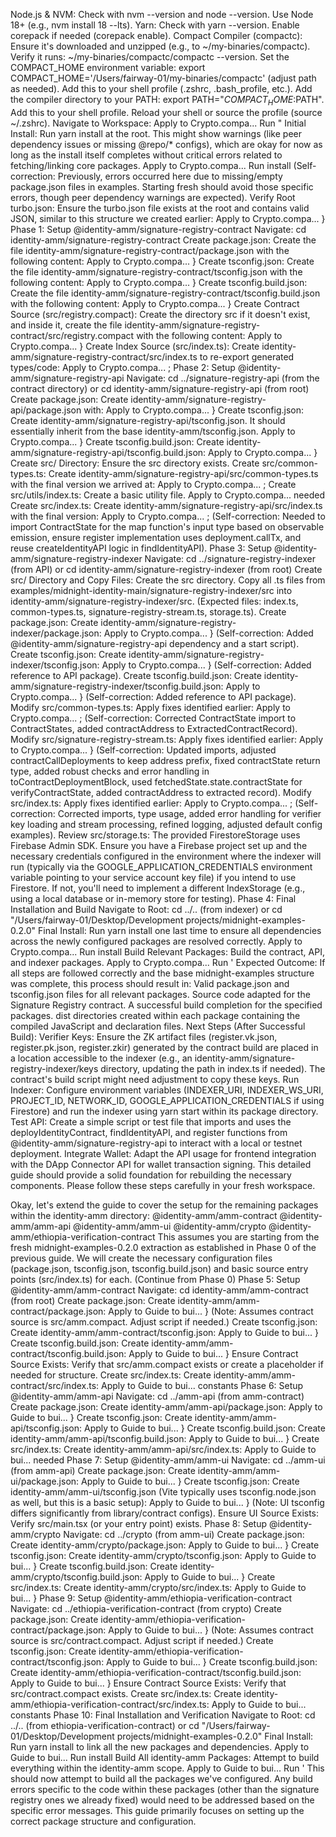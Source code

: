 Node.js & NVM: Check with nvm --version and node --version. Use Node 18+ (e.g., nvm install 18 --lts).
Yarn: Check with yarn --version. Enable corepack if needed (corepack enable).
Compact Compiler (compactc):
Ensure it's downloaded and unzipped (e.g., to ~/my-binaries/compactc).
Verify it runs: ~/my-binaries/compactc/compactc --version.
Set the COMPACT_HOME environment variable: export COMPACT_HOME='/Users/fairway-01/my-binaries/compactc' (adjust path as needed). Add this to your shell profile (.zshrc, .bash_profile, etc.).
Add the compiler directory to your PATH: export PATH="$COMPACT_HOME:$PATH". Add this to your shell profile.
Reload your shell or source the profile (source ~/.zshrc).
Navigate to Workspace:
Apply to Crypto.compa...
Run
"
Initial Install: Run yarn install at the root. This might show warnings (like peer dependency issues or missing @repo/* configs), which are okay for now as long as the install itself completes without critical errors related to fetching/linking core packages.
Apply to Crypto.compa...
Run
install
(Self-correction: Previously, errors occurred here due to missing/empty package.json files in examples. Starting fresh should avoid those specific errors, though peer dependency warnings are expected).
Verify Root turbo.json: Ensure the turbo.json file exists at the root and contains valid JSON, similar to this structure we created earlier:
Apply to Crypto.compa...
}
Phase 1: Setup @identity-amm/signature-registry-contract
Navigate: cd identity-amm/signature-registry-contract
Create package.json: Create the file identity-amm/signature-registry-contract/package.json with the following content:
Apply to Crypto.compa...
}
Create tsconfig.json: Create the file identity-amm/signature-registry-contract/tsconfig.json with the following content:
Apply to Crypto.compa...
}
Create tsconfig.build.json: Create the file identity-amm/signature-registry-contract/tsconfig.build.json with the following content:
Apply to Crypto.compa...
}
Create Contract Source (src/registry.compact): Create the directory src if it doesn't exist, and inside it, create the file identity-amm/signature-registry-contract/src/registry.compact with the following content:
Apply to Crypto.compa...
}
Create Index Source (src/index.ts): Create identity-amm/signature-registry-contract/src/index.ts to re-export generated types/code:
Apply to Crypto.compa...
;
Phase 2: Setup @identity-amm/signature-registry-api
Navigate: cd ../signature-registry-api (from the contract directory) or cd identity-amm/signature-registry-api (from root)
Create package.json: Create identity-amm/signature-registry-api/package.json with:
Apply to Crypto.compa...
}
Create tsconfig.json: Create identity-amm/signature-registry-api/tsconfig.json. It should essentially inherit from the base identity-amm/tsconfig.json.
Apply to Crypto.compa...
}
Create tsconfig.build.json: Create identity-amm/signature-registry-api/tsconfig.build.json:
Apply to Crypto.compa...
}
Create src/ Directory: Ensure the src directory exists.
Create src/common-types.ts: Create identity-amm/signature-registry-api/src/common-types.ts with the final version we arrived at:
Apply to Crypto.compa...
;
Create src/utils/index.ts: Create a basic utility file.
Apply to Crypto.compa...
needed
Create src/index.ts: Create identity-amm/signature-registry-api/src/index.ts with the final version:
Apply to Crypto.compa...
;
(Self-correction: Needed to import ContractState for the map function's input type based on observable emission, ensure register implementation uses deployment.callTx, and reuse createIdentityAPI logic in findIdentityAPI).
Phase 3: Setup @identity-amm/signature-registry-indexer
Navigate: cd ../signature-registry-indexer (from API) or cd identity-amm/signature-registry-indexer (from root)
Create src/ Directory and Copy Files:
Create the src directory.
Copy all .ts files from examples/midnight-identity-main/signature-registry-indexer/src into identity-amm/signature-registry-indexer/src. (Expected files: index.ts, common-types.ts, signature-registry-stream.ts, storage.ts).
Create package.json: Create identity-amm/signature-registry-indexer/package.json:
Apply to Crypto.compa...
}
(Self-correction: Added @identity-amm/signature-registry-api dependency and a start script).
Create tsconfig.json: Create identity-amm/signature-registry-indexer/tsconfig.json:
Apply to Crypto.compa...
}
(Self-correction: Added reference to API package).
Create tsconfig.build.json: Create identity-amm/signature-registry-indexer/tsconfig.build.json:
Apply to Crypto.compa...
}
(Self-correction: Added reference to API package).
Modify src/common-types.ts: Apply fixes identified earlier:
Apply to Crypto.compa...
;
(Self-correction: Corrected ContractState import to ContractStates<any>, added contractAddress to ExtractedContractRecord).
Modify src/signature-registry-stream.ts: Apply fixes identified earlier:
Apply to Crypto.compa...
}
(Self-correction: Updated imports, adjusted contractCallDeployments to keep address prefix, fixed contractState return type, added robust checks and error handling in toContractDeploymentBlock, used fetchedState.state.contractState for verifyContractState, added contractAddress to extracted record).
Modify src/index.ts: Apply fixes identified earlier:
Apply to Crypto.compa...
;
(Self-correction: Corrected imports, type usage, added error handling for verifier key loading and stream processing, refined logging, adjusted default config examples).
Review src/storage.ts: The provided FirestoreStorage uses Firebase Admin SDK. Ensure you have a Firebase project set up and the necessary credentials configured in the environment where the indexer will run (typically via the GOOGLE_APPLICATION_CREDENTIALS environment variable pointing to your service account key file) if you intend to use Firestore. If not, you'll need to implement a different IndexStorage (e.g., using a local database or in-memory store for testing).
Phase 4: Final Installation and Build
Navigate to Root: cd ../.. (from indexer) or cd "/Users/fairway-01/Desktop/Development projects/midnight-examples-0.2.0"
Final Install: Run yarn install one last time to ensure all dependencies across the newly configured packages are resolved correctly.
Apply to Crypto.compa...
Run
install
Build Relevant Packages: Build the contract, API, and indexer packages.
Apply to Crypto.compa...
Run
'
Expected Outcome:
If all steps are followed correctly and the base midnight-examples structure was complete, this process should result in:
Valid package.json and tsconfig.json files for all relevant packages.
Source code adapted for the Signature Registry contract.
A successful build completion for the specified packages.
dist directories created within each package containing the compiled JavaScript and declaration files.
Next Steps (After Successful Build):
Verifier Keys: Ensure the ZK artifact files (register.vk.json, register.pk.json, register.zkir) generated by the contract build are placed in a location accessible to the indexer (e.g., an identity-amm/signature-registry-indexer/keys directory, updating the path in index.ts if needed). The contract's build script might need adjustment to copy these keys.
Run Indexer: Configure environment variables (INDEXER_URI, INDEXER_WS_URI, PROJECT_ID, NETWORK_ID, GOOGLE_APPLICATION_CREDENTIALS if using Firestore) and run the indexer using yarn start within its package directory.
Test API: Create a simple script or test file that imports and uses the deployIdentityContract, findIdentityAPI, and register functions from @identity-amm/signature-registry-api to interact with a local or testnet deployment.
Integrate Wallet: Adapt the API usage for frontend integration with the DApp Connector API for wallet transaction signing.
This detailed guide should provide a solid foundation for rebuilding the necessary components. Please follow these steps carefully in your fresh workspace.


Okay, let's extend the guide to cover the setup for the remaining packages within the identity-amm directory:
@identity-amm/amm-contract
@identity-amm/amm-api
@identity-amm/amm-ui
@identity-amm/crypto
@identity-amm/ethiopia-verification-contract
This assumes you are starting from the fresh midnight-examples-0.2.0 extraction as established in Phase 0 of the previous guide. We will create the necessary configuration files (package.json, tsconfig.json, tsconfig.build.json) and basic source entry points (src/index.ts) for each.
(Continue from Phase 0)
Phase 5: Setup @identity-amm/amm-contract
Navigate: cd identity-amm/amm-contract (from root)
Create package.json: Create identity-amm/amm-contract/package.json:
Apply to Guide to bui...
}
(Note: Assumes contract source is src/amm.compact. Adjust script if needed.)
Create tsconfig.json: Create identity-amm/amm-contract/tsconfig.json:
Apply to Guide to bui...
}
Create tsconfig.build.json: Create identity-amm/amm-contract/tsconfig.build.json:
Apply to Guide to bui...
}
Ensure Contract Source Exists: Verify that src/amm.compact exists or create a placeholder if needed for structure.
Create src/index.ts: Create identity-amm/amm-contract/src/index.ts:
Apply to Guide to bui...
constants
Phase 6: Setup @identity-amm/amm-api
Navigate: cd ../amm-api (from amm-contract)
Create package.json: Create identity-amm/amm-api/package.json:
Apply to Guide to bui...
}
Create tsconfig.json: Create identity-amm/amm-api/tsconfig.json:
Apply to Guide to bui...
}
Create tsconfig.build.json: Create identity-amm/amm-api/tsconfig.build.json:
Apply to Guide to bui...
}
Create src/index.ts: Create identity-amm/amm-api/src/index.ts:
Apply to Guide to bui...
needed
Phase 7: Setup @identity-amm/amm-ui
Navigate: cd ../amm-ui (from amm-api)
Create package.json: Create identity-amm/amm-ui/package.json:
Apply to Guide to bui...
}
Create tsconfig.json: Create identity-amm/amm-ui/tsconfig.json (Vite typically uses tsconfig.node.json as well, but this is a basic setup):
Apply to Guide to bui...
}
(Note: UI tsconfig differs significantly from library/contract configs).
Ensure UI Source Exists: Verify src/main.tsx (or your entry point) exists.
Phase 8: Setup @identity-amm/crypto
Navigate: cd ../crypto (from amm-ui)
Create package.json: Create identity-amm/crypto/package.json:
Apply to Guide to bui...
}
Create tsconfig.json: Create identity-amm/crypto/tsconfig.json:
Apply to Guide to bui...
}
Create tsconfig.build.json: Create identity-amm/crypto/tsconfig.build.json:
Apply to Guide to bui...
}
Create src/index.ts: Create identity-amm/crypto/src/index.ts:
Apply to Guide to bui...
}
Phase 9: Setup @identity-amm/ethiopia-verification-contract
Navigate: cd ../ethiopia-verification-contract (from crypto)
Create package.json: Create identity-amm/ethiopia-verification-contract/package.json:
Apply to Guide to bui...
}
(Note: Assumes contract source is src/contract.compact. Adjust script if needed.)
Create tsconfig.json: Create identity-amm/ethiopia-verification-contract/tsconfig.json:
Apply to Guide to bui...
}
Create tsconfig.build.json: Create identity-amm/ethiopia-verification-contract/tsconfig.build.json:
Apply to Guide to bui...
}
Ensure Contract Source Exists: Verify that src/contract.compact exists.
Create src/index.ts: Create identity-amm/ethiopia-verification-contract/src/index.ts:
Apply to Guide to bui...
constants
Phase 10: Final Installation and Verification
Navigate to Root: cd ../.. (from ethiopia-verification-contract) or cd "/Users/fairway-01/Desktop/Development projects/midnight-examples-0.2.0"
Final Install: Run yarn install to link all the new packages and dependencies.
Apply to Guide to bui...
Run
install
Build All identity-amm Packages: Attempt to build everything within the identity-amm scope.
Apply to Guide to bui...
Run
'
This should now attempt to build all the packages we've configured. Any build errors specific to the code within these packages (other than the signature registry ones we already fixed) would need to be addressed based on the specific error messages. This guide primarily focuses on setting up the correct package structure and configuration.